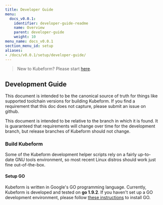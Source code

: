 ```yaml
---
title: Developer Guide
menu:
  docs_v0.0.1:
    identifier: developer-guide-readme
    name: Overview
    parent: developer-guide
    weight: 10
menu_name: docs_v0.0.1
section_menu_id: setup
aliases:
- /docs/v0.0.1/setup/developer-guide/
---
```


> New to Kubeform? Please start [here](/docs/v0.0.1/concepts/README).

## Development Guide
This document is intended to be the canonical source of truth for things like supported toolchain versions for building Kubeform.
If you find a requirement that this doc does not capture, please submit an issue on github.

This document is intended to be relative to the branch in which it is found. It is guaranteed that requirements will change over time
for the development branch, but release branches of Kubeform should not change.

### Build Kubeform
Some of the Kubeform development helper scripts rely on a fairly up-to-date GNU tools environment, so most recent Linux distros should
work just fine out-of-the-box.

#### Setup GO
Kubeform is written in Google's GO programming language. Currently, Kubeform is developed and tested on **go 1.9.2**. If you haven't set up a GO
development environment, please follow [these instructions](https://golang.org/doc/code.html) to install GO.
